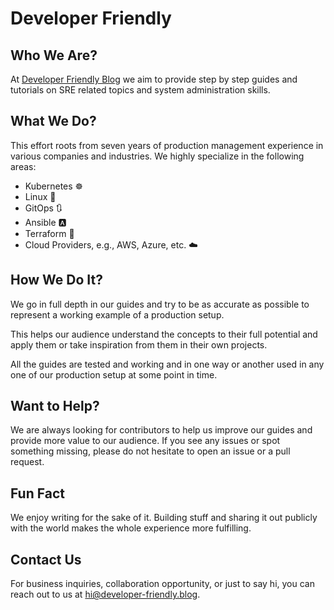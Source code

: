 # Developer Friendly

## Who We Are?

At [Developer Friendly Blog](https://developer-friendly.blog) we aim to provide
step by step guides and tutorials on SRE related topics and system
administration skills.

## What We Do?

This effort roots from seven years of production management experience in
various companies and industries. We highly specialize in the following areas:

- Kubernetes ☸️
- Linux 🐧
- GitOps 🔃
- Ansible 🅰️
- Terraform 🔨
- Cloud Providers, e.g., AWS, Azure, etc. ☁️

## How We Do It?

We go in full depth in our guides and try to be as accurate as possible to
represent a working example of a production setup.

This helps our audience understand the concepts to their full potential and
apply them or take inspiration from them in their own projects.

All the guides are tested and working and in one way or another used in any
one of our production setup at some point in time.

## Want to Help?

We are always looking for contributors to help us improve our guides and
provide more value to our audience. If you see any issues or spot something
missing, please do not hesitate to open an issue or a pull request.

## Fun Fact

We enjoy writing for the sake of it. Building stuff and sharing it out publicly
with the world makes the whole experience more fulfilling.

## Contact Us

For business inquiries, collaboration opportunity, or just to say hi, you can
reach out to us at <hi@developer-friendly.blog>.
